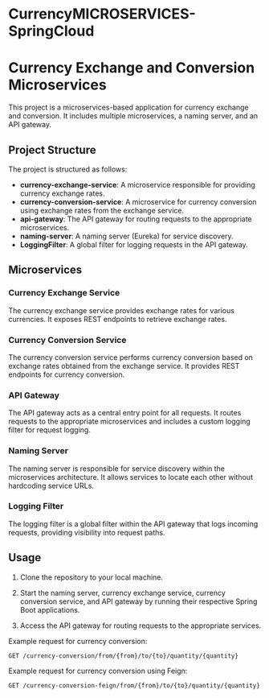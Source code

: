 # CurrencyMICROSERVICES-SpringCloud
# Currency Exchange and Conversion Microservices

This project is a microservices-based application for currency exchange and conversion. It includes multiple microservices, a naming server, and an API gateway.

## Project Structure

The project is structured as follows:

- **currency-exchange-service**: A microservice responsible for providing currency exchange rates.
- **currency-conversion-service**: A microservice for currency conversion using exchange rates from the exchange service.
- **api-gateway**: The API gateway for routing requests to the appropriate microservices.
- **naming-server**: A naming server (Eureka) for service discovery.
- **LoggingFilter**: A global filter for logging requests in the API gateway.

## Microservices

### Currency Exchange Service

The currency exchange service provides exchange rates for various currencies. It exposes REST endpoints to retrieve exchange rates.

### Currency Conversion Service

The currency conversion service performs currency conversion based on exchange rates obtained from the exchange service. It provides REST endpoints for currency conversion.

### API Gateway

The API gateway acts as a central entry point for all requests. It routes requests to the appropriate microservices and includes a custom logging filter for request logging.

### Naming Server

The naming server is responsible for service discovery within the microservices architecture. It allows services to locate each other without hardcoding service URLs.

### Logging Filter

The logging filter is a global filter within the API gateway that logs incoming requests, providing visibility into request paths.

## Usage

1. Clone the repository to your local machine.

2. Start the naming server, currency exchange service, currency conversion service, and API gateway by running their respective Spring Boot applications.

3. Access the API gateway for routing requests to the appropriate services.

Example request for currency conversion:
```
GET /currency-conversion/from/{from}/to/{to}/quantity/{quantity}
```

Example request for currency conversion using Feign:
```
GET /currency-conversion-feign/from/{from}/to/{to}/quantity/{quantity}
```
